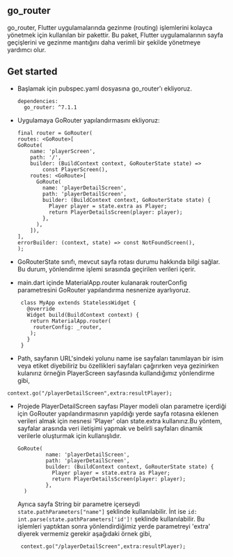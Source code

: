 ## go_router

go_router, Flutter uygulamalarında gezinme (routing) işlemlerini kolayca yönetmek için kullanılan bir pakettir. Bu paket, Flutter uygulamalarının sayfa geçişlerini ve gezinme mantığını daha verimli bir şekilde yönetmeye yardımcı olur.

## Get started

- Başlamak için pubspec.yaml dosyasına go_router'ı ekliyoruz.

   ```
   dependencies:
     go_router: ^7.1.1
   ```

- Uygulamaya GoRouter yapılandırmasını ekliyoruz:
    ```
    final router = GoRouter(
  routes: <GoRoute>[
    GoRoute(
        name: 'playerScreen',
        path: '/',
        builder: (BuildContext context, GoRouterState state) =>
            const PlayerScreen(),
        routes: <GoRoute>[
          GoRoute(
            name: 'playerDetailScreen',
            path: 'playerDetailScreen',
            builder: (BuildContext context, GoRouterState state) {
              Player player = state.extra as Player;
              return PlayerDetailsScreen(player: player);
            },
          ),
        ]),
   ],
  errorBuilder: (context, state) => const NotFoundScreen(),
  ); 
  ```
 - GoRouterState sınıfı, mevcut sayfa rotası durumu hakkında bilgi sağlar. Bu durum, yönlendirme işlemi sırasında geçirilen verileri içerir.

 - main.dart içinde  MaterialApp.router kulanarak routerConfig parametresini GoRouter yapılandırma nesnenize ayarlıyoruz.
    ```
     class MyApp extends StatelessWidget {
       @override
       Widget build(BuildContext context) {
        return MaterialApp.router(
         routerConfig: _router,
        );
       }
     }
     ``` 

-  Path, sayfanın URL'sindeki yolunu name ise sayfaları tanımlayan bir isim veya etiket diyebiliriz bu özellikleri sayfaları çağırırken veya gezinirken kulanırız örneğin PlayerScreen sayfasında kullandığımız yönlendirme gibi,

  ```
  context.go("/playerDetailScreen",extra:resultPlayer);
   ```
- Projede PlayerDetailScreen sayfası Player modeli olan parametre içerdiği için GoRouter yapılandırmasının yapıldığı yerde sayfa rotasına eklenen verileri almak için nesnesi 'Player' olan state.extra kullanırız.Bu yöntem, sayfalar arasında veri iletişimi yapmak ve belirli sayfaları dinamik verilerle oluşturmak için kullanışlıdır.

   ```
   GoRoute(
            name: 'playerDetailScreen',
            path: 'playerDetailScreen',
            builder: (BuildContext context, GoRouterState state) {
              Player player = state.extra as Player;
              return PlayerDetailsScreen(player: player);
            },
     )
   ```

   Ayrıca sayfa String bir parametre içerseydi  ```state.pathParameters["name"]``` şeklinde kullanılabilir.
   İnt ise  ```id: int.parse(state.pathParameters['id']!``` şeklinde kullanılabilir. Bu işlemleri yaptıktan sonra yönlendirdiğimiz yerde parametreyi 
   'extra' diyerek vermemiz gerekir aşağıdaki örnek gibi,
   ```
    context.go("/playerDetailScreen",extra:resultPlayer); 
   ``` 
  

